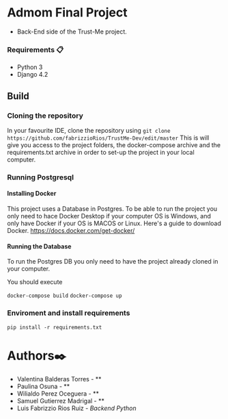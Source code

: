 # Admom Final Project

- Back-End side of the Trust-Me project.

### Requirements 📋
- Python 3
- Django 4.2

## Build
### Cloning the repository

In your favourite IDE, clone the repository using `git clone https://github.com/fabrizzioRios/TrustMe-Dev/edit/master`
This is will give you access to the project folders, the docker-compose archive and the requirements.txt archive in order to set-up the project in your local computer.

### Running Postgresql

#### Installing Docker
This project uses a Database in Postgres. To be able to run the project you only need to hace Docker Desktop if your computer OS is Windows, and only have Docker if your OS is MACOS or Linux.
Here's a guide to download Docker. https://docs.docker.com/get-docker/

#### Running the Database
To run the Postgres DB you only need to have the project already cloned in your computer.

You should execute

`docker-compose build`
`docker-compose up`


### Enviroment and install requirements

`pip install -r requirements.txt`

# Authors✒️
- Valentina Balderas Torres - ** 
- Paulina Osuna - ** 
- Wilialdo Perez Oceguera - ** 
- Samuel Gutierrez Madrigal - ** 
- Luis Fabrizzio Rios Ruiz - *Backend Python* 
